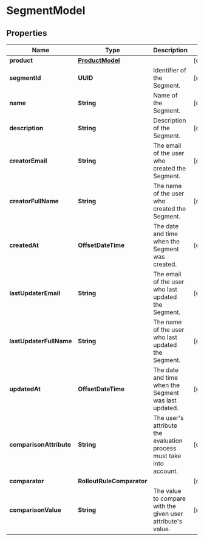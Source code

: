 

# SegmentModel


## Properties

| Name | Type | Description | Notes |
|------------ | ------------- | ------------- | -------------|
|**product** | [**ProductModel**](ProductModel.md) |  |  [optional] |
|**segmentId** | **UUID** | Identifier of the Segment. |  [optional] |
|**name** | **String** | Name of the Segment. |  [optional] |
|**description** | **String** | Description of the Segment. |  [optional] |
|**creatorEmail** | **String** | The email of the user who created the Segment. |  [optional] |
|**creatorFullName** | **String** | The name of the user who created the Segment. |  [optional] |
|**createdAt** | **OffsetDateTime** | The date and time when the Segment was created. |  [optional] |
|**lastUpdaterEmail** | **String** | The email of the user who last updated the Segment. |  [optional] |
|**lastUpdaterFullName** | **String** | The name of the user who last updated the Segment. |  [optional] |
|**updatedAt** | **OffsetDateTime** | The date and time when the Segment was last updated. |  [optional] |
|**comparisonAttribute** | **String** | The user&#39;s attribute the evaluation process must take into account. |  [optional] |
|**comparator** | **RolloutRuleComparator** |  |  [optional] |
|**comparisonValue** | **String** | The value to compare with the given user attribute&#39;s value. |  [optional] |



